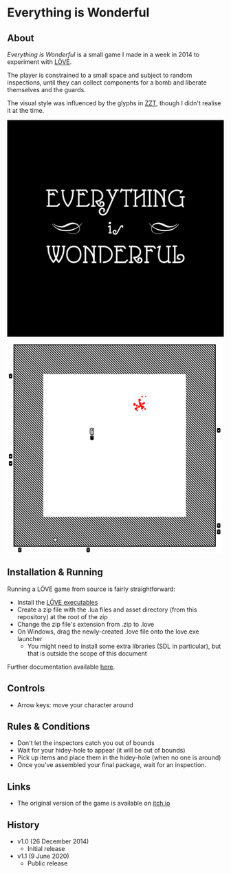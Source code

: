 # Everything is Wonderful

## About
_Everything is Wonderful_ is a small game I made in a week in 2014 to experiment with [LÖVE](https://love2d.org/).

The player is constrained to a small space and subject to random inspections, until they can collect components for a bomb and liberate themselves and the guards.

The visual style was influenced by the glyphs in [ZZT](https://en.wikipedia.org/wiki/ZZT), though I didn't realise it at the time.

![image](assets/images/title.png) ![image](assets/images/screenshots/shot01.png)

## Installation & Running

Running a LÖVE game from source is fairly straightforward:
* Install the [LÖVE executables](https://love2d.org/)
* Create a zip file with the .lua files and asset directory (from this repository) at the root of the zip
* Change the zip file's extension from .zip to .love
* On Windows, drag the newly-created .love file onto the love.exe launcher
  * You might need to install some extra libraries (SDL in particular), but that is outside the scope of this document

Further documentation available [here](https://love2d.org/wiki/Game_Distribution).

## Controls
* Arrow keys: move your character around

## Rules & Conditions
* Don't let the inspectors catch you out of bounds
* Wait for your hidey-hole to appear (it will be out of bounds)
* Pick up items and place them in the hidey-hole (when no one is around)
* Once you've assembled your final package, wait for an inspection.

## Links
* The original version of the game is available on [itch.io](https://nicknicknicknick.itch.io/everything-is-wonderful)

## History
* v1.0 (26 December 2014)
  * Initial release
* v1.1 (9 June 2020)
  * Public release
